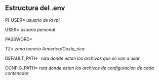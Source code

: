 ## Estructura del .env
PI_USER= *usuario de la rpi*

USER= *usuario personal*

PASSWORD= 

TZ= *zona horaria Armerica/Costa_rica*

DEFAULT_PATH= *ruta donde estan los archivos que se van a usar*

CONFIG_PATH= *ruta donde estan los archivos de configuracion de cada contenedor*